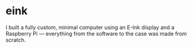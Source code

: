 # eink
I built a fully custom, minimal computer using an E-Ink display and a Raspberry Pi — everything from the software to the case was made from scratch.

